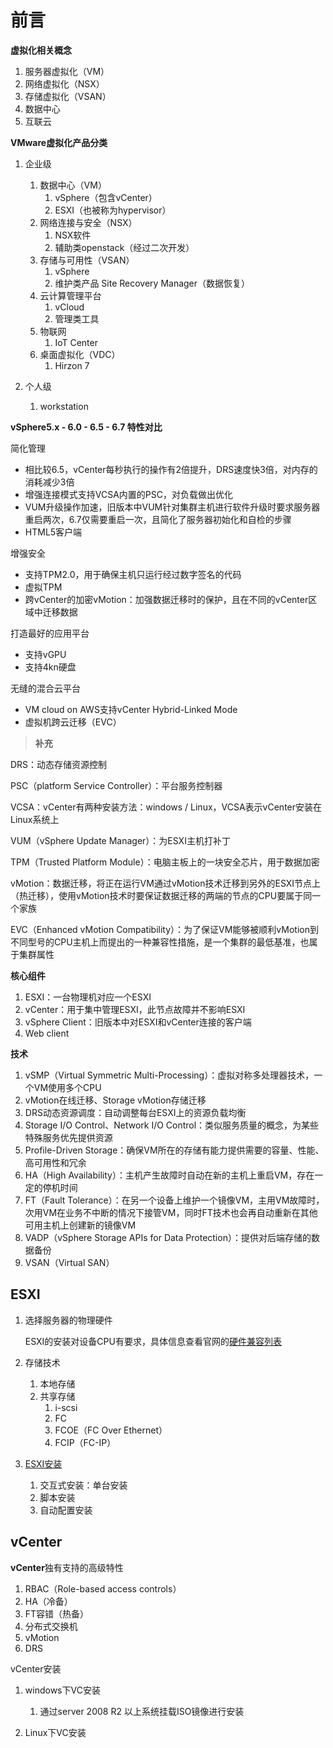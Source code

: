 # 前言

**虚拟化相关概念**

1. 服务器虚拟化（VM）
2. 网络虚拟化（NSX）
3. 存储虚拟化（VSAN）
4. 数据中心
5. 互联云

**VMware虚拟化产品分类**

1. 企业级
   1. 数据中心（VM）
      1. vSphere（包含vCenter）
      2. ESXI（也被称为hypervisor）
   2. 网络连接与安全（NSX）
      1. NSX软件
      2. 辅助类openstack（经过二次开发）
   3. 存储与可用性（VSAN）
      1. vSphere
      2. 维护类产品 Site Recovery Manager（数据恢复）
   4. 云计算管理平台
      1. vCloud
      2. 管理类工具
   5. 物联网
      1. IoT Center
   6. 桌面虚拟化（VDC）
      1. Hirzon 7

2. 个人级
   1. workstation

**vSphere5.x - 6.0 - 6.5 - 6.7 特性对比**

简化管理

- 相比较6.5，vCenter每秒执行的操作有2倍提升，DRS速度快3倍，对内存的消耗减少3倍
- 增强连接模式支持VCSA内置的PSC，对负载做出优化
- VUM升级操作加速，旧版本中VUM针对集群主机进行软件升级时要求服务器重启两次，6.7仅需要重启一次，且简化了服务器初始化和自检的步骤
- HTML5客户端

增强安全

- 支持TPM2.0，用于确保主机只运行经过数字签名的代码
- 虚拟TPM
- 跨vCenter的加密vMotion：加强数据迁移时的保护，且在不同的vCenter区域中迁移数据

打造最好的应用平台

- 支持vGPU
- 支持4kn硬盘

无缝的混合云平台

- VM cloud on AWS支持vCenter Hybrid-Linked Mode
- 虚拟机跨云迁移（EVC）

> **补充**

DRS：动态存储资源控制

PSC（platform Service Controller）：平台服务控制器

VCSA：vCenter有两种安装方法：windows / Linux，VCSA表示vCenter安装在Linux系统上

VUM（vSphere Update Manager）：为ESXI主机打补丁

TPM（Trusted Platform Module）：电脑主板上的一块安全芯片，用于数据加密

vMotion：数据迁移，将正在运行VM通过vMotion技术迁移到另外的ESXI节点上（热迁移），使用vMotion技术时要保证数据迁移的两端的节点的CPU要属于同一个家族

EVC（Enhanced vMotion Compatibility）：为了保证VM能够被顺利vMotion到不同型号的CPU主机上而提出的一种兼容性措施，是一个集群的最低基准，也属于集群属性

**核心组件**

1. ESXI：一台物理机对应一个ESXI
2. vCenter：用于集中管理ESXI，此节点故障并不影响ESXI
3. vSphere Client：旧版本中对ESXI和vCenter连接的客户端
4. Web client

**技术**

1. vSMP（Virtual Symmetric Multi-Processing）：虚拟对称多处理器技术，一个VM使用多个CPU
2. vMotion在线迁移、Storage vMotion存储迁移
3. DRS动态资源调度：自动调整每台ESXI上的资源负载均衡
4. Storage I/O Control、Network I/O Control：类似服务质量的概念，为某些特殊服务优先提供资源
5. Profile-Driven Storage：确保VM所在的存储有能力提供需要的容量、性能、高可用性和冗余
6. HA（High Availability）：主机产生故障时自动在新的主机上重启VM，存在一定的停机时间
7. FT（Fault Tolerance）：在另一个设备上维护一个镜像VM，主用VM故障时，次用VM在业务不中断的情况下接管VM，同时FT技术也会再自动重新在其他可用主机上创建新的镜像VM
8. VADP（vSphere Storage APIs for Data Protection）：提供对后端存储的数据备份
9. VSAN（Virtual SAN）



## ESXI

1. 选择服务器的物理硬件

   ESXI的安装对设备CPU有要求，具体信息查看官网的[硬件兼容列表](https://www.vmware.com/resources/compatibility/search.php)

2. 存储技术
   1. 本地存储
   2. 共享存储
      1. i-scsi
      2. FC
      3. FCOE（FC Over Ethernet）
      4. FCIP（FC-IP）

3. [ESXI安装](https://docs.vmware.com/cn/VMware-vSphere/index.html)
   1. 交互式安装：单台安装
   2. 脚本安装
   3. 自动配置安装



## vCenter

**vCenter**独有支持的高级特性

1. RBAC（Role-based access controls）
2. HA（冷备）
3. FT容错（热备）
4. 分布式交换机
5. vMotion
6. DRS

vCenter安装

1. windows下VC安装
   1. 通过server 2008 R2 以上系统挂载ISO镜像进行安装



2. Linux下VC安装



